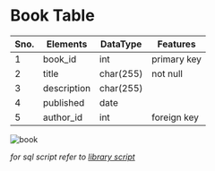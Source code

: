 # Book Table

Sno. | Elements | DataType | Features
-----|----------|----------|----------
1 | book_id | int | primary key
2 | title | char(255) | not null
3 | description | char(255) | 
4 | published | date | 
5 | author_id | int | foreign key

![book](https://user-images.githubusercontent.com/54631569/99943314-1a54aa80-2d97-11eb-814c-996d8f332e6d.jpg)

_for sql script refer to [library script]()_
